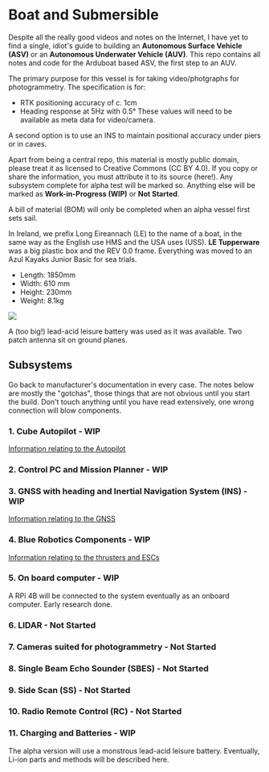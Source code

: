 # Boat and Submersible
Despite all the really good videos and notes on the Internet, I have yet to find a single, 
idiot's guide to building an **Autonomous Surface Vehicle (ASV)** or 
an **Autonomous Underwater Vehicle (AUV)**. 
This repo contains all notes and code for the Arduboat based ASV, the first step to an AUV.

The primary purpose for this vessel is for taking video/photgraphs for photogrammetry.
The specification is for:
- RTK positioning accuracy of c. 1cm
- Heading response at 5Hz with 0.5°
These values will need to be available as meta data for video/camera.
  
A second option is to use an INS to maintain positional accuracy under piers or in caves.

Apart from being a central repo, this material is mostly public domain, 
please treat it as licensed to Creative Commons (CC BY 4.0).
If you copy or share the information, you must attribute it to its source (here!).
Any subsystem complete for alpha test will be marked so.
Anything else will be marked as **Work-in-Progress (WIP)** or **Not Started**.

A bill of material (BOM) will only be completed when an alpha vessel first sets sail.

In Ireland, we prefix Long Eireannach (LE) to the name of a boat, 
in the same way as the English use HMS and the USA uses (USS).
**LE Tupperware** was a big plastic box and the REV 0.0 frame.
Everything was moved to an Azul Kayaks Junior Basic for sea trials. 
- Length: 1850mm
- Width: 610 mm
- Height: 230mm
- Weight: 8.1kg

![](Azul1.jpg)

A (too big!) lead-acid leisure battery was used as it was available. 
Two patch antenna sit on ground planes.

## Subsystems
Go back to manufacturer's documentation in every case.
The notes below are mostly the "gotchas", those things that are not obvious until you start the build.
Don't touch anything until you have read extensively, one wrong connection will blow components. 

### 1. Cube Autopilot - WIP
[Information relating to the Autopilot](cube.md)


### 2. Control PC and Mission Planner - WIP


### 3. GNSS with heading and Inertial Navigation System (INS) - WIP 
[Information relating to the GNSS](GNSS.md)

### 4. Blue Robotics Components - WIP
[Information relating to the thrusters and ESCs](BR.md)


### 5. On board computer - WIP
A RPi 4B will be connected to the system eventually as an onboard computer.
Early research done.

### 6. LIDAR - Not Started

### 7. Cameras suited for photogrammetry - Not Started

### 8. Single Beam Echo Sounder (SBES) - Not Started

### 9. Side Scan (SS) - Not Started

### 10. Radio Remote Control (RC) - Not Started

### 11. Charging and Batteries - WIP
The alpha version will use a monstrous lead-acid leisure battery. 
Eventually, Li-ion parts and methods will be described here.
